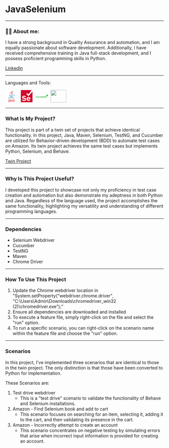 ﻿# JavaSelenium
---
### :man_technologist: About me:
I have a strong background in Quality Assurance and automation, and I am equally passionate about software development. Additionally, I have received comprehensive training in Java full-stack development, and I possess proficient programming skills in Python.

[LinkedIn](https://www.linkedin.com/in/noah-schlaupitz-786a04195/)

---
Languages and Tools:
<div>
  <img src="https://github.com/devicons/devicon/blob/master/icons/java/java-original-wordmark.svg" width="40" height="40"/>&nbsp;
  <img src="https://github.com/devicons/devicon/blob/master/icons/selenium/selenium-original.svg" width="40" height="40"/>&nbsp;
  <img src="https://github.com/devicons/devicon/blob/master/icons/cucumber/cucumber-plain-wordmark.svg" width="40" height="40"/>&nbsp;
  <img src="https://upload.wikimedia.org/wikipedia/commons/5/52/Apache_Maven_logo.svg" width="50" height="40"/>&nbsp;
</div>

---
### What Is My Project?
This project is part of a twin set of projects that achieve identical functionality. In this project, Java, Maven, Selenium, TestNG, and Cucumber are utilized for Behavior-driven development (BDD) to automate test cases on Amazon. Its twin project achieves the same test cases but implements Python, Selenium, and Behave.

[Twin Project](https://github.com/Noahns1/PythonSelenium)

---
### Why Is This Project Useful?
I developed this project to showcase not only my proficiency in test case creation and automation but also demonstrate my adeptness in both Python and Java. Regardless of the language used, the project accomplishes the same functionality, highlighting my versatility and understanding of different programming languages.

---
### Dependencies
- Selenium Webdriver
- Cucumber
- TestNG
- Maven
- Chrome Driver

---
### How To Use This Project

1. Update the Chrome webdriver location in "System.setProperty("webdriver.chrome.driver", "C:\\Users\\Admin\\Downloads\\chromedriver_win32 (2)\\chromedriver.exe");"
2. Ensure all dependencies are downloaded and installed
3. To execute a feature file, simply right-click on the file and select the "run" option.
4. To run a specific scenario, you can right-click on the scenario name within the feature file and choose the "run" option.

---
### Scenarios
In this project, I've implemented three scenarios that are identical to those in the twin project. The only distinction is that those have been converted to Python for implementation.

These Scenarios are:

1. Test drive webdriver
     - This is a "test drive" scenario to validate the functionality of Behave and Selenium installations.
2. Amazon - Find Selenium book and add to cart
     - This scenario focuses on searching for an item, selecting it, adding it to the cart, and then validating its presence in the cart.
3. Amazon - Incorrectly attempt to create an account
     - This scenario concentrates on negative testing by simulating errors that arise when incorrect input information is provided for creating an account.
